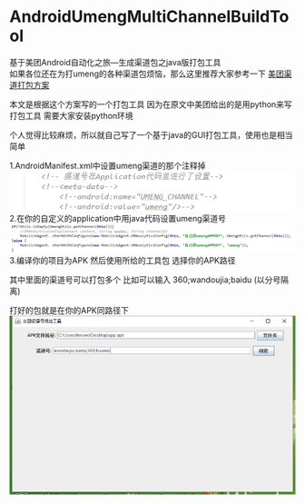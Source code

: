 # AndroidUmengMultiChannelBuildTool
基于美团Android自动化之旅—生成渠道包之java版打包工具</br>
如果各位还在为打umeng的各种渠道包烦恼，那么这里推荐大家参考一下
<a target="_blank" href="http://tech.meituan.com/mt-apk-packaging.html">美团渠道打包方案</a> 

本文是根据这个方案写的一个打包工具 因为在原文中美团给出的是用python来写打包工具 需要大家安装python环境

个人觉得比较麻烦，所以就自己写了一个基于java的GUI打包工具，使用也是相当简单

1.AndroidManifest.xml中设置umeng渠道的那个注释掉</br>
<img src="https://github.com/NQPE/AndroidUmengMultiChannelBuildTool/blob/master/Pics/1.png?raw=true"/></br>
2.在你的自定义的application中用java代码设置umeng渠道号</br>
<img src="https://github.com/NQPE/AndroidUmengMultiChannelBuildTool/blob/master/Pics/2.png?raw=true"/></br>
3.编译你的项目为APK  然后使用所给的工具包 选择你的APK路径</br>

其中里面的渠道号可以打包多个 比如可以输入  360;wandoujia;baidu  (以分号隔离)

打好的包就是在你的APK同路径下
<img src="https://github.com/NQPE/AndroidUmengMultiChannelBuildTool/blob/master/Pics/4.png?raw=true"/></br>
